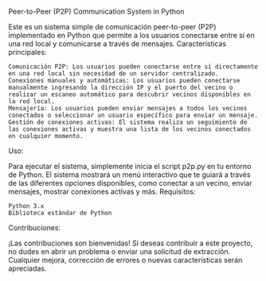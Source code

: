 Peer-to-Peer (P2P) Communication System in Python

Este es un sistema simple de comunicación peer-to-peer (P2P) implementado en Python que permite a los usuarios conectarse entre sí en una red local y comunicarse a través de mensajes.
Características principales:

    Comunicación P2P: Los usuarios pueden conectarse entre sí directamente en una red local sin necesidad de un servidor centralizado.
    Conexiones manuales y automáticas: Los usuarios pueden conectarse manualmente ingresando la dirección IP y el puerto del vecino o realizar un escaneo automático para descubrir vecinos disponibles en la red local.
    Mensajería: Los usuarios pueden enviar mensajes a todos los vecinos conectados o seleccionar un usuario específico para enviar un mensaje.
    Gestión de conexiones activas: El sistema realiza un seguimiento de las conexiones activas y muestra una lista de los vecinos conectados en cualquier momento.

Uso:

Para ejecutar el sistema, simplemente inicia el script p2p.py en tu entorno de Python. El sistema mostrará un menú interactivo que te guiará a través de las diferentes opciones disponibles, como conectar a un vecino, enviar mensajes, mostrar conexiones activas y más.
Requisitos:

    Python 3.x
    Biblioteca estándar de Python

Contribuciones:

¡Las contribuciones son bienvenidas! Si deseas contribuir a este proyecto, no dudes en abrir un problema o enviar una solicitud de extracción. Cualquier mejora, corrección de errores o nuevas características serán apreciadas.
